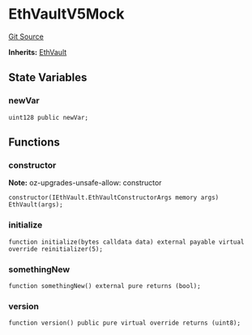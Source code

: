 # EthVaultV5Mock
[Git Source](https://github.com/stakewise/v3-core/blob/c4059a64871829ca60ea58f054baf8eb13d3572a/contracts/mocks/EthVaultV5Mock.sol)

**Inherits:**
[EthVault](/contracts/vaults/ethereum/EthVault.sol/contract.EthVault.md)


## State Variables
### newVar

```solidity
uint128 public newVar;
```


## Functions
### constructor

**Note:**
oz-upgrades-unsafe-allow: constructor


```solidity
constructor(IEthVault.EthVaultConstructorArgs memory args) EthVault(args);
```

### initialize


```solidity
function initialize(bytes calldata data) external payable virtual override reinitializer(5);
```

### somethingNew


```solidity
function somethingNew() external pure returns (bool);
```

### version


```solidity
function version() public pure virtual override returns (uint8);
```

